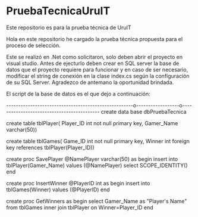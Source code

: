 # PruebaTecnicaUruIT
Este repositorio es para la prueba técnica de UruIT

Hola en este repositorio he cargado la prueba técnica propuesta para el proceso de selección.

Este se realizó en .Net como solicitaron, solo deben abrir el proyecto en visual studio. Antes de ejecturlo deben crear en SQL server
la base de datos que el proyecto requiere para funcionar y en caso de ser necesario,
modificar el string de conexión en la clase index.cs según la configuración de su SQL Server. Agradezco de antemano la oportunidad
brindada.

El script de la base de datos es el que dejo a continuación:

-----------------------------------------------------o------------------o-------------------------------------------
create data base dbPruebaTecnica

create table tblPlayer(
Player_ID int not null  primary key,
Gamer_Name varchar(50))

create table tblGames(
Game_ID int not null  primary key,
Winner int foreign key references tblPlayer(Player_ID))

create proc SavePlayer
@NamePlayer varchar(50)
as
begin
	insert into tblPlayer(Gamer_Name) values (@NamePlayer)
	select SCOPE_IDENTITY()
end

create proc InsertWinner
@PlayerID int
as
begin
	insert into tblGames(Winner) values (@PlayerID)
end

create proc GetWinners
as
begin
select Gamer_Name as "Player's Name" from
tblGames  inner join tblPlayer  on Winner=Player_ID
end
